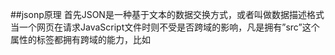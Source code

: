##jsonp原理
	首先JSON是一种基于文本的数据交换方式，或者叫做数据描述格式
	当一个网页在请求JavaScript文件时则不受是否跨域的影响，凡是拥有”src”这个属性的标签都拥有跨域的能力，比如<script>、<img>、<iframe>
	所以我们这里运用了script标签的跨域能力，让它用一个callback函数包裹着一段JSON格式的数据，当该数据返回到前端页面的时候，我们再执行这个函数就可以把数据读取出来

	jsonp.html
	
	<!DOCTYPE html>
	<html>
    <head>
        <meta charset="UTF-8">
        <title>Wsscat's jsonp</title>
    </head>
    <body>
        <button onclick="jsonpServer('jsonp.php')">JSONP</button>
    </body>
    <script>
        function jsonpServer(url) {
            var script = document.createElement("script");
            script.setAttribute("type", "text/javascript");
            script.setAttribute("src", url);
            document.body.appendChild(script);
        }   
        function JSON_CALLBACK(data) {
            console.log(data);
        }
    </script>
	</html>

	<?php
	$data = '[{"id":"1","name":"wsscat"},{"id":"2","name":"asw"}]';
	$data = "JSON_CALLBACK(" . $data . ")";
	echo $data;
	?>
##jquery的jsonp方法
	type：请求方式 GET/POST
	url:请求地址
	async:布尔类型，默认为true 表示请求是否为异步，如果为false表示为同步。
	dataType：返回的数据类型
	jsonp：传递给请求处理程序或页面的，用以获得jsonp回调函数名的参数名(一般默认为:callback)
	jsonpCallback：自定义的jsonp回调函数名称，默认为jQuery自动生成的随机函数名，也可以写"?"，jQuery会自动为你处理数据
	success：调用成功执行的函数
	error：异常处理函数

	js代码

	$.ajax({
	            url:'index.php',
	            type:'get',
	            dataType:'jsonp',
	            //jsonp:'JSON_CALLBACK',
	            jsonpCallback:'JSON_CALLBACK',
	            success:function(data){
	                console.log(data)
	            }
	        })
	php代码
	
	<?php
	    $data = '[{"id":"1","name":"wsscat"},{"id":"2","name":"asw"}]';
	    $data = "JSON_CALLBACK(" . $data . ")";
	    echo $data;
	?>